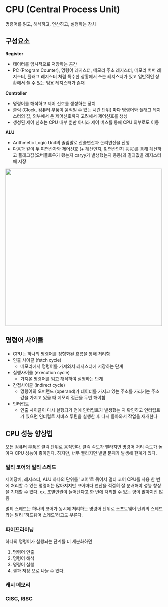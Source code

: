 
# CPU (Central Process Unit)
명령어를 읽고, 해석하고, 연산하고, 실행하는 장치 

## 구성요소

**Register**
- 데이터를 임시적으로 저장하는 공간
- PC (Program Counter), 명령어 레지스터, 메모리 주소 레지스터, 메모리 버퍼 레지스터, 플래그 레지스터 처럼 특수한 상황에서 쓰는 레지스터가 있고 일반적인 상황에서 쓸 수 있는 범용 레지스터가 존재

**Controller**
- 명령어를 해석하고 제어 신호를 생성하는 장치
- 클럭 (Clock, 컴퓨터 부품이 움직일 수 있는 시간 단위) 마다 명령어와 플래그 레지스터의 값, 외부에서 온 제어신호까지 고려해서 제어신호를 생성
- 생성된 제어 신호는 CPU 내부 뿐만 아니라 제어 버스를 통해 CPU 외부로도 이동

**ALU**
- Arithmetic Logic Unit의 줄임말로 산술연산과 논리연산을 진행
- 다음과 같이 두 피연산자와 제어신호 (+ 계산인지, & 연산인지 등등)를 통해 계산하고 플래그값(오버플로우가 됐는지 caryy가 발생했는지 등등)과 결과값을 레지스터에 저장
<img src = "https://github.com/user-attachments/assets/b8a68a62-bb0e-4f7a-842d-156d65a0061c" width = "500">

## 명령어 사이클
- CPU는 하나의 명령어를 정형화된 흐름을 통해 처리함
- 인출 사이클 (fetch cycle)
  - 메모리에서 명령어를 가져와서 레지스터에 저장하는 단계
- 실행사이클 (execution cycle)
  - 가져온 명령어를 읽고 해석하여 실행하는 단계
- 간접사이클 (indirect cycle)
  - 명령어의 오퍼랜드 (operand)가 데이터를 가지고 있는 주소를 가리키는 주소값을 가지고 있을 때 메모리 접근을 두번 해야함
- 인터럽트
  - 인출 사이클이 다시 실행되기 전에 인터럽트가 발생했는 지 확인하고 인터럽트가 있으면 인터럽트 서비스 루틴을 실행한 후 다시 돌아와서 작업을 재개한다


## CPU 성능 향상법
모든 컴퓨터 부품은 클럭 단위로 움직인다.
클럭 속도가 빨라지면 명령어 처리 속도가 높아져 CPU 성능이 좋아진다.
하지만, 너무 빨라지면 발열 문제가 발생해 한계가 있다.

### 멀티 코어와 멀티 스레드
제어장치, 레지스터, ALU 하나의 단위를 '코어'로 묶어서 멀티 코어 CPU를 사용
한 번에 처리할 수 있는 명령어는 많아지지만 코어마다 연산을 적절히 잘 분배해야 성능 향상을 기대할 수 있다.
ex. 조별인원이 늘어난다고 한 번에 처리할 수 있는 양이 많아지진 않음

멀티 스레드는 하나의 코어가 동시에 처리하는 명령어 단위로 소프트웨어 단위의 스레드와는 달리 '하드웨어 스레드'라고도 부른다.

### 파이프라이닝
하나의 명령어가 실행되는 단계를 더 세분화하면
1. 명령어 인출
2. 명령어 해석
3. 명령어 실행
4. 결과 저장
   으로 나눌 수 있다.


### 캐시 메모리





### CISC, RISC
